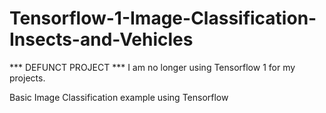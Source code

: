 # Tensorflow-1-Image-Classification-Insects-and-Vehicles
*** DEFUNCT PROJECT ***
I am no longer using Tensorflow 1 for my projects.

Basic Image Classification example using Tensorflow 

